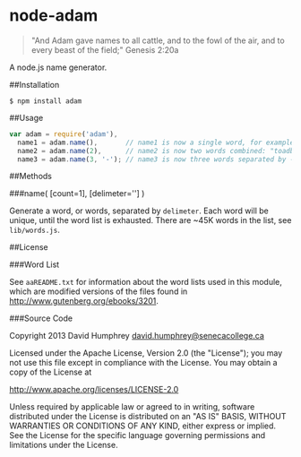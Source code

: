 node-adam
=========

> "And Adam gave names to all cattle, and to the fowl of the air, and to every beast of the field;" Genesis 2:20a

A node.js name generator.

##Installation

```
$ npm install adam
```

##Usage

```javascript
var adam = require('adam'),
  name1 = adam.name(),       // name1 is now a single word, for example: "fox"
  name2 = adam.name(2),      // name2 is now two words combined: "toadbird"
  name3 = adam.name(3, '-'); // name3 is now three words separated by -: "owl-hen-cow"
```

##Methods

###name( [count=1], [delimeter=''] )

Generate a word, or words, separated by `delimeter`. Each word will be unique, until the word list is exhausted.
There are ~45K words in the list, see `lib/words.js`.

##License

###Word List

See `aaREADME.txt` for information about the word lists used in this module, which are modified versions of the
files found in http://www.gutenberg.org/ebooks/3201.

###Source Code

Copyright 2013 David Humphrey <david.humphrey@senecacollege.ca>

Licensed under the Apache License, Version 2.0 (the "License"); you may not use this file except in compliance with the License. You may obtain a copy of the License at

http://www.apache.org/licenses/LICENSE-2.0

Unless required by applicable law or agreed to in writing, software distributed under the License is distributed on an "AS IS" BASIS, WITHOUT WARRANTIES OR CONDITIONS OF ANY KIND, either express or implied. See the License for the specific language governing permissions and limitations under the License.
